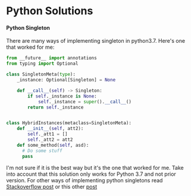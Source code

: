 # Python Solutions

#### Python Singleton
There are many ways of implementing singleton in python3.7. Here's one that worked for me:

```python
from __future__ import annotations
from typing import Optional

class SingletonMeta(type):
    _instance: Optional[Singleton] = None

    def __call__(self) -> Singleton:
        if self._instance is None:
            self._instance = super().__call__()
        return self._instance


class HybridInstances(metaclass=SingletonMeta):
    def __init__(self, att2):
        self._att1 = []
        self._att2 = att2
    def some_method(self, asd):
      # Do some stuff
      pass
```

I'm not sure if it is the best way but it's the one that worked for me. Take into account that this solution only works for Python 3.7 and not prior version. For other ways of implementing python singletons read [Stackoverflow post](https://stackoverflow.com/questions/6760685/creating-a-singleton-in-python) or this other [post](https://python-3-patterns-idioms-test.readthedocs.io/en/latest/Singleton.html) 

